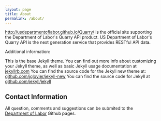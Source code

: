 ```yaml
---
layout: page
title: About
permalink: /about/
---
```

http://usdepartmentoflabor.github.io/Quarry/ is the official site supporting the Department of Labor's Quarry API product.
US Department of Labor's Quarry API is the next generation service that provides RESTful API data. 


Additional information:

This is the base Jekyll theme. You can find out more info about customizing your Jekyll theme, as well as basic Jekyll usage documentation at [jekyllrb.com](http://jekyllrb.com/)
You can find the source code for the Jekyll new theme at: [github.com/jglovier/jekyll-new](https://github.com/jglovier/jekyll-new)
You can find the source code for Jekyll at [github.com/jekyll/jekyll](https://github.com/jekyll/jekyll)

Contact Information
-----------

All question, comments and suggestions can be submited to the [Department of Labor](https://github.com/USDepartmentofLabor/Quarry/issues) Github pages.
